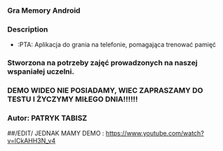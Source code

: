 ### Gra Memory Android

### Description
- :PTA: Aplikacja do grania na telefonie, pomagająca trenować pamięć

### Stworzona na potrzeby zajęć prowadzonych na naszej wspaniałej uczelni.

### DEMO WIDEO NIE POSIADAMY, WIEC ZAPRASZAMY DO TESTU I ŻYCZYMY MIŁEGO DNIA!!!!!!


### Autor: PATRYK TABISZ


##/EDIT/ JEDNAK MAMY DEMO : https://www.youtube.com/watch?v=lCkAHH3N_v4
